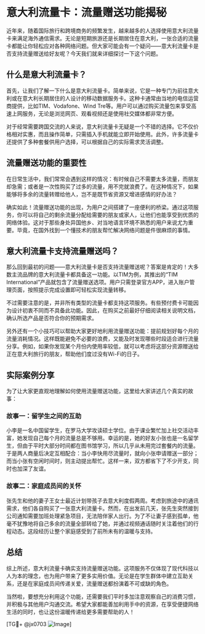 # 意大利流量卡：流量赠送功能揭秘

近年来，随着国际旅行和跨境商务的频繁发生，越来越多的人选择使用意大利流量卡来满足海外通信需求。无论是短期旅游还是长期居住在意大利，一张合适的流量卡都能让你轻松应对各种网络问题。但大家可能会有一个疑问——意大利流量卡是否支持流量赠送给好友呢？今天我们就来详细探讨一下这个问题。

## 什么是意大利流量卡？

首先，让我们了解一下什么是意大利流量卡。简单来说，它是一种专门为前往意大利或在意大利长期居住的人设计的移动数据服务卡。这种卡通常由当地的电信运营商提供，比如TIM、Vodafone、Wind Tre等。用户可以通过购买流量包来享受高速上网服务，无论是浏览网页、观看视频还是使用社交媒体都非常方便。

对于经常需要跨国交流的人来说，意大利流量卡无疑是一个不错的选择。它不仅价格相对实惠，而且操作简单，只需插入手机就能立即开始使用。此外，许多流量卡还提供了多种套餐供用户选择，可以根据自己的实际需求灵活调整。

## 流量赠送功能的重要性

在日常生活中，我们常常会遇到这样的情况：有时候自己不需要太多流量，而朋友却急需；或者是一次性购买了过多的流量，用不完就浪费了。在这种情况下，如果能够将多余的流量转赠给他人，岂不是既节省资源又增进感情的好办法？

确实如此！流量赠送功能的出现，为用户之间搭建了一座便利的桥梁。通过这项服务，你可以将自己的剩余流量分配给需要的朋友或家人，让他们也能享受到优质的网络体验。这对于那些身处异国他乡、对当地语言环境不熟悉的用户来说尤为重要。毕竟，在国外找到一个懂技术的朋友帮忙解决网络问题是件很麻烦的事情。

## 意大利流量卡支持流量赠送吗？

那么回到最初的问题——意大利流量卡是否支持流量赠送呢？答案是肯定的！大多数主流品牌的意大利流量卡都具备这一功能。以TIM为例，其推出的“TIM International”产品就包含了流量赠送选项。用户只需登录官方APP，进入账户管理页面，按照提示完成设置即可轻松实现流量转移。

不过需要注意的是，并非所有类型的流量卡都支持这项服务。有些预付费卡可能因为设计初衷不同而不具备此功能。因此，在购买之前最好仔细阅读相关说明文档，确认所选产品是否符合你的预期需求。

另外还有一个小技巧可以帮助大家更好地利用流量赠送功能：提前规划好每个月的流量消耗情况。这样既能避免不必要的浪费，又能及时发现哪些时段适合进行流量分享。例如，如果你发现某个月份内使用率较低，就可以考虑将这部分资源赠送给正在意大利旅行的朋友，帮助他们度过没有Wi-Fi的日子。

## 实际案例分享

为了让大家更直观地理解如何使用流量赠送功能，这里给大家讲述几个真实的故事：

### 故事一：留学生之间的互助

小李是一名中国留学生，在罗马大学攻读硕士学位。由于课业繁忙加上社交活动丰富，她发现自己每个月的流量总是不够用。幸运的是，她的好友小张也是一名留学生，但由于平时大部分时间都在图书馆学习，所以几乎从未用完过套餐内的流量。于是两人商量后决定互相配合：当小李快用尽流量时，就向小张申请赠送一部分；而当小张有空闲时间时，则主动提出帮忙。这样一来，双方都省下了不少开支，同时也加深了友谊。

### 故事二：家庭成员间的关怀

张先生和他的妻子王女士最近计划带孩子去意大利度假两周。考虑到旅途中的通讯需求，他们各自购买了一张意大利流量卡。然而，在出发前几天，张先生突然接到公司通知需要加班处理紧急项目，无法陪伴家人出行。为了不让妻子感到孤单，他毫不犹豫地将自己多余的流量全部转给了她，并通过视频通话随时关注着他们的行程动态。这段经历让整个家庭感受到了前所未有的温暖与支持。

## 总结

综上所述，意大利流量卡确实支持流量赠送功能。这项服务不仅体现了现代科技以人为本的理念，也为用户带来了更多实用价值。无论是在学生群体中建立互助关系，还是在家庭成员间传递关爱，流量赠送都扮演着不可或缺的角色。

当然啦，要想充分利用这个功能，还需要我们平时多加注意观察自己的消费习惯，并积极与其他用户沟通交流。希望大家都能善加利用手中的资源，在享受便捷网络生活的同时，也让这份温暖传递给更多需要帮助的人！

[TG💪+ @jx0703 ![Image](https://github.com/user-attachments/assets/dbca1d08-cadb-493c-b0ec-ad6f7a83f270)]
